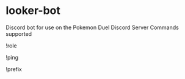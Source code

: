 # looker-bot
Discord bot for use on the Pokemon Duel Discord Server
Commands supported

  !role
	
  !ping
	
  !prefix
	
